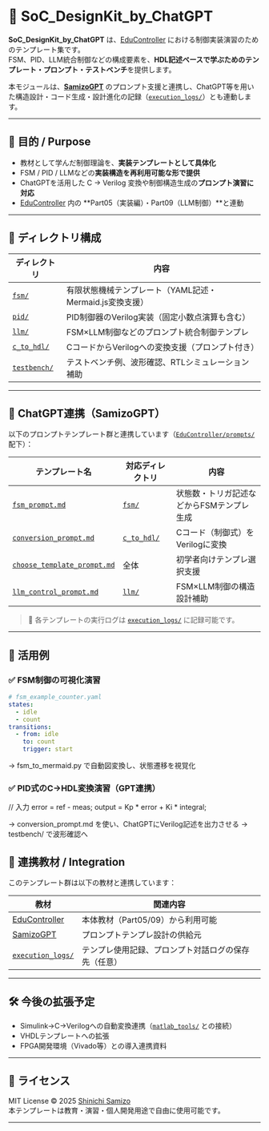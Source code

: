 # 🧩 SoC_DesignKit_by_ChatGPT

**SoC_DesignKit_by_ChatGPT** は、[EduController](../) における制御実装演習のためのテンプレート集です。  
FSM、PID、LLM統合制御などの構成要素を、**HDL記述ベースで学ぶためのテンプレート・プロンプト・テストベンチ**を提供します。

本モジュールは、[**SamizoGPT**](https://github.com/Samizo-AITL/SamizoGPT) のプロンプト支援と連携し、ChatGPT等を用いた構造設計・コード生成・設計進化の記録（[`execution_logs/`](execution_logs/)）とも連動します。

---

## 🎯 目的 / Purpose

- 教材として学んだ制御理論を、**実装テンプレートとして具体化**
- FSM / PID / LLMなどの**実装構造を再利用可能な形で提供**
- ChatGPTを活用した C → Verilog 変換や制御構造生成の**プロンプト演習に対応**
- [EduController](../) 内の **Part05（実装編）・Part09（LLM制御）**と連動

---

## 📁 ディレクトリ構成

| ディレクトリ | 内容 |
|--------------|------|
| [`fsm/`](fsm/) | 有限状態機械テンプレート（YAML記述・Mermaid.js変換支援） |
| [`pid/`](pid/) | PID制御器のVerilog実装（固定小数点演算も含む） |
| [`llm/`](llm/) | FSM×LLM制御などのプロンプト統合制御テンプレ |
| [`c_to_hdl/`](c_to_hdl/) | CコードからVerilogへの変換支援（プロンプト付き） |
| [`testbench/`](testbench/) | テストベンチ例、波形確認、RTLシミュレーション補助 |

---

## 🧠 ChatGPT連携（SamizoGPT）

以下のプロンプトテンプレート群と連携しています（[`EduController/prompts/`](../prompts/) 配下）：

| テンプレート名 | 対応ディレクトリ | 内容 |
|----------------|------------------|------|
| [`fsm_prompt.md`](../prompts/fsm_prompt.md) | [`fsm/`](fsm/) | 状態数・トリガ記述などからFSMテンプレ生成 |
| [`conversion_prompt.md`](../prompts/conversion_prompt.md) | [`c_to_hdl/`](c_to_hdl/) | Cコード（制御式）をVerilogに変換 |
| [`choose_template_prompt.md`](../prompts/choose_template_prompt.md) | 全体 | 初学者向けテンプレ選択支援 |
| [`llm_control_prompt.md`](../prompts/llm_control_prompt.md) | [`llm/`](llm/) | FSM×LLM制御の構造設計補助 |

> 💬 各テンプレートの実行ログは [`execution_logs/`](execution_logs/) に記録可能です。

---

## 🔧 活用例

### ✅ FSM制御の可視化演習

```yaml
# fsm_example_counter.yaml
states:
  - idle
  - count
transitions:
  - from: idle
    to: count
    trigger: start
```

→ fsm_to_mermaid.py で自動図変換し、状態遷移を視覚化

### ✅ PID式のC→HDL変換演習（GPT連携）

// 入力
error = ref - meas;
output = Kp * error + Ki * integral;

→ conversion_prompt.md を使い、ChatGPTにVerilog記述を出力させる → testbench/ で波形確認へ

## 📎 連携教材 / Integration

このテンプレート群は以下の教材と連携しています：

| 教材 | 関連内容 |
|------|----------|
| [EduController](../) | 本体教材（Part05/09）から利用可能 |
| [SamizoGPT](https://github.com/Samizo-AITL/SamizoGPT) | プロンプトテンプレ設計の供給元 |
| [`execution_logs/`](execution_logs/) | テンプレ使用記録、プロンプト対話ログの保存先（任意） |

---

## 🛠️ 今後の拡張予定

- Simulink→C→Verilogへの自動変換連携（[`matlab_tools/`](matlab_tools/) との接続）
- VHDLテンプレートへの拡張
- FPGA開発環境（Vivado等）との導入連携資料

---

## 🔖 ライセンス

MIT License © 2025 [Shinichi Samizo](https://github.com/Samizo-AITL)  
本テンプレートは教育・演習・個人開発用途で自由に使用可能です。

---
